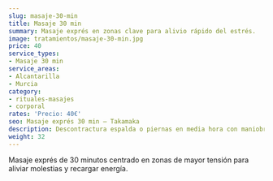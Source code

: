 ```yaml
---
slug: masaje-30-min
title: Masaje 30 min
summary: Masaje exprés en zonas clave para alivio rápido del estrés.
image: tratamientos/masaje-30-min.jpg
price: 40
service_types:
- Masaje 30 min
service_areas:
- Alcantarilla
- Murcia
category:
- rituales-masajes
- corporal
rates: 'Precio: 40€'
seo: Masaje exprés 30 min – Takamaka
description: Descontractura espalda o piernas en media hora con maniobras precisas y aceite aromático.
weight: 32
---
```


Masaje exprés de 30 minutos centrado en zonas de mayor tensión para aliviar molestias y recargar energía.
